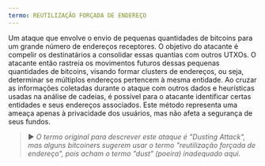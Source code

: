 ```yaml
---
termo: REUTILIZAÇÃO FORÇADA DE ENDEREÇO
---
```


Um ataque que envolve o envio de pequenas quantidades de bitcoins para um grande número de endereços receptores. O objetivo do atacante é compelir os destinatários a consolidar essas quantias com outros UTXOs. O atacante então rastreia os movimentos futuros dessas pequenas quantidades de bitcoins, visando formar clusters de endereços, ou seja, determinar se múltiplos endereços pertencem à mesma entidade. Ao cruzar as informações coletadas durante o ataque com outros dados e heurísticas usadas na análise de cadeias, é possível para o atacante identificar certas entidades e seus endereços associados. Este método representa uma ameaça apenas à privacidade dos usuários, mas não afeta a segurança de seus fundos.

> ► *O termo original para descrever este ataque é "Dusting Attack", mas alguns bitcoiners sugerem usar o termo "reutilização forçada de endereço", pois acham o termo "dust" (poeira) inadequado aqui.*